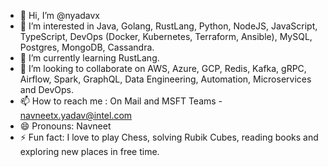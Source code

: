 - 👋 Hi, I’m @nyadavx
- 👀 I’m interested in Java, Golang, RustLang, Python, NodeJS, JavaScript, TypeScript, DevOps (Docker, Kubernetes, Terraform, Ansible), MySQL, Postgres, MongoDB, Cassandra.
- 🌱 I’m currently learning RustLang.
- 💞️ I’m looking to collaborate on AWS, Azure, GCP, Redis, Kafka, gRPC, Airflow, Spark, GraphQL, Data Engineering, Automation, Microservices and DevOps.
- 📫 How to reach me : On Mail and MSFT Teams - navneetx.yadav@intel.com
- 😄 Pronouns: Navneet
- ⚡ Fun fact: I love to play Chess, solving Rubik Cubes, reading books and exploring new places in free time. 

<!---
nyadavx/nyadavx is a ✨ special ✨ repository because its `README.md` (this file) appears on your GitHub profile.
You can click the Preview link to take a look at your changes.
--->
